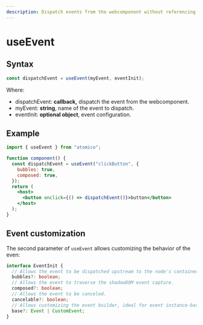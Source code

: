 ```yaml
---
description: Dispatch events from the webcomponent without referencing the context(this)
---
```


# useEvent

## Syntax

```javascript
const dispatchEvent = useEvent(myEvent, eventInit);
```

Where:

* dispatchEvent: **callback,** dispatch the event from the webcomponent.
* myEvent: **string**, name of the event to dispatch.
* eventInit: **optional object**, event configuration.

## Example

```jsx
import { useEvent } from "atomico";

function component() {
  const dispatchEvent = useEvent("clickButton", {
    bubbles: true,
    composed: true,
  });
  return (
    <host>
      <button onclick={() => dispatchEvent()}>button</button>
    </host>
  );
}
```

## Event customization

The second parameter of `useEvent` allows customizing the behavior of the even:

```typescript
interface EventInit {
  // Allows the event to be dispatched upstream to the node's containers.
  bubbles?: boolean;
  // Allows the event to traverse the shadowDOM event capture.
  composed?: boolean;
  // Allows the event to be canceled.
  cancelable?: boolean;
  // Allows customizing the event builder, ideal for event instance-based communication.
  base?: Event | CustomEvent;
}
```

